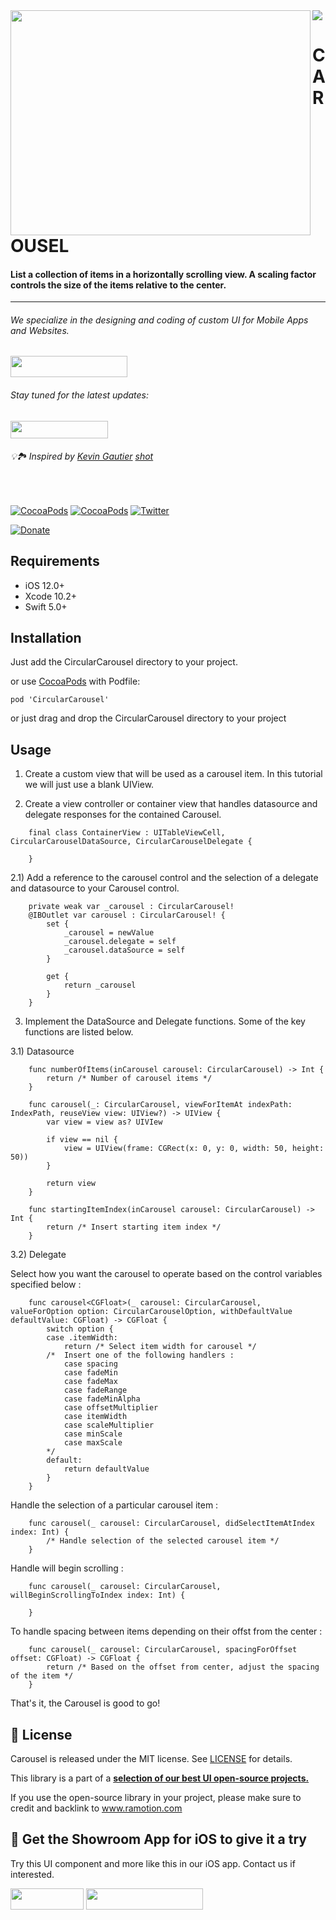 <img src="https://github.com/Ramotion/circular-carousel/blob/master/header.png">

<a href="https://github.com/Ramotion/circular-carousel">
<img align="left" src="https://github.com/Ramotion/circular-carousel/blob/master/Screenshots/ios_circular_carousel.gif" width="480" height="360" /></a>

<p><h1 align="left">CAROUSEL</h1></p>

<h4>List a collection of items in a horizontally scrolling view. A scaling factor controls the size of the items relative to the center.</h4>

___


<p><h6>We specialize in the designing and coding of custom UI for Mobile Apps and Websites.</h6>
<a href="https://dev.ramotion.com?utm_source=gthb&utm_medium=repo&utm_campaign=folding-cell">
<img src="https://github.com/ramotion/gliding-collection/raw/master/contact_our_team@2x.png" width="187" height="34"></a>
</p>
<p><h6>Stay tuned for the latest updates:</h6>
<a href="https://goo.gl/rPFpid" >
<img src="https://i.imgur.com/ziSqeSo.png/" width="156" height="28"></a></p>

<h6>💡🏞 Inspired by <a href="https://dribbble.com/KEVINGAUTIER">Kevin Gautier</a> <a href="https://dribbble.com/shots/5097519-California-National-Park-Guide">shot</a></h6>

</br>

[![CocoaPods](https://img.shields.io/cocoapods/p/FoldingCell.svg)](https://cocoapods.org/pods/FoldingCell)
[![CocoaPods](https://img.shields.io/cocoapods/v/FoldingCell.svg)](http://cocoapods.org/pods/FoldingCell)
[![Twitter](https://img.shields.io/badge/Twitter-@Ramotion-blue.svg?style=flat)](http://twitter.com/Ramotion)
<!--[![Travis](https://img.shields.io/travis/Ramotion/folding-cell.svg)](https://travis-ci.org/Ramotion/folding-cell)
[![codebeat badge](https://codebeat.co/badges/6f67da5d-c416-4bac-9fb7-c2dc938feedc)](https://codebeat.co/projects/github-com-ramotion-folding-cell)
[![Carthage compatible](https://img.shields.io/badge/Carthage-compatible-4BC51D.svg?style=flat)](https://github.com/Carthage/Carthage)
[![Swift 4.0](https://img.shields.io/badge/Swift-4.0-green.svg?style=flat)](https://developer.apple.com/swift/)
[![Analytics](https://ga-beacon.appspot.com/UA-84973210-1/ramotion/folding-cell)](https://github.com/igrigorik/ga-beacon)!-->
[![Donate](https://img.shields.io/badge/Donate-PayPal-blue.svg)](https://paypal.me/Ramotion)

## Requirements

- iOS 12.0+
- Xcode 10.2+
- Swift 5.0+

## Installation

Just add the CircularCarousel directory to your project.

or use [CocoaPods](https://cocoapods.org) with Podfile:
```
pod 'CircularCarousel'
```

or just drag and drop the CircularCarousel directory to your project

## Usage

1) Create a custom view that will be used as a carousel item. In this tutorial we will just use a blank UIView.

2) Create a view controller or container view that handles datasource and delegate responses for the contained Carousel. 

```
	final class ContainerView : UITableViewCell, CircularCarouselDataSource, CircularCarouselDelegate {

	}
```

2.1) Add a reference to the carousel control and the selection of a delegate and datasource to your Carousel control.
``` 
	private weak var _carousel : CircularCarousel!
    @IBOutlet var carousel : CircularCarousel! {
        set {
            _carousel = newValue
            _carousel.delegate = self
            _carousel.dataSource = self
        }
        
        get {
            return _carousel
        }
    }
```

3) Implement the DataSource and Delegate functions. Some of the key functions are listed below.

3.1) Datasource 

```
	func numberOfItems(inCarousel carousel: CircularCarousel) -> Int {
        return /* Number of carousel items */
    }
```

```
	func carousel(_: CircularCarousel, viewForItemAt indexPath: IndexPath, reuseView view: UIView?) -> UIView {
    	var view = view as? UIVIew

    	if view == nil {
    		view = UIView(frame: CGRect(x: 0, y: 0, width: 50, height: 50))
    	}

    	return view
    }
```

``` 
	func startingItemIndex(inCarousel carousel: CircularCarousel) -> Int {
        return /* Insert starting item index */
    }
```

3.2) Delegate

Select how you want the carousel to operate based on the control variables specified below :
```
	func carousel<CGFloat>(_ carousel: CircularCarousel, valueForOption option: CircularCarouselOption, withDefaultValue defaultValue: CGFloat) -> CGFloat {
	    switch option {
        case .itemWidth:
            return /* Select item width for carousel */
        /*  Insert one of the following handlers :
			case spacing
			case fadeMin
			case fadeMax
			case fadeRange
			case fadeMinAlpha
			case offsetMultiplier
			case itemWidth
			case scaleMultiplier
			case minScale
			case maxScale
        */
        default:
            return defaultValue
        }
	}
```

Handle the selection of a particular carousel item :
```
	func carousel(_ carousel: CircularCarousel, didSelectItemAtIndex index: Int) {
        /* Handle selection of the selected carousel item */
    }
```

Handle will begin scrolling :
```
	func carousel(_ carousel: CircularCarousel, willBeginScrollingToIndex index: Int) {

	}
```

To handle spacing between items depending on their offst from the center : 
```
	func carousel(_ carousel: CircularCarousel, spacingForOffset offset: CGFloat) -> CGFloat {        
        return /* Based on the offset from center, adjust the spacing of the item */
    }
```

That's it, the Carousel is good to go!

## 📄 License

Carousel is released under the MIT license.
See [LICENSE](./LICENSE) for details.

This library is a part of a <a href="https://github.com/Ramotion/swift-ui-animation-components-and-libraries"><b>selection of our best UI open-source projects.</b></a>

If you use the open-source library in your project, please make sure to credit and backlink to www.ramotion.com

## 📱 Get the Showroom App for iOS to give it a try
Try this UI component and more like this in our iOS app. Contact us if interested.

<a href="https://itunes.apple.com/app/apple-store/id1182360240?pt=550053&ct=folding-cell&mt=8" >
<img src="https://github.com/ramotion/gliding-collection/raw/master/app_store@2x.png" width="117" height="34"></a>

<a href="https://dev.ramotion.com?utm_source=gthb&utm_medium=repo&utm_campaign=folding-cell">
<img src="https://github.com/ramotion/gliding-collection/raw/master/contact_our_team@2x.png" width="187" height="34"></a>
